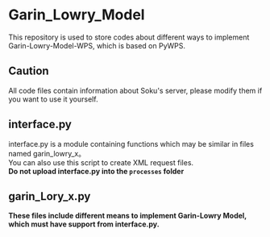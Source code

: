 Garin_Lowry_Model
==
This repository is used to store codes about different ways to implement Garin-Lowry-Model-WPS, which is based on PyWPS. 

## Caution
All code files contain information about Soku's server, please modify them if you want to use it yourself.

## interface.py
interface.py is a module containing functions which may be similar in files named garin_lowry_x。<br>
You can also use this script to create XML request files.<br>
<b>Do not upload interface.py into the `processes` folder<b><br>

## garin_Lory_x.py
These files include different means to implement Garin-Lowry Model, which must have support from interface.py.
